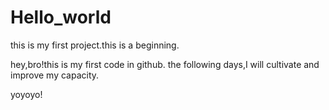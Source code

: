 # Hello_world
this is my first project.this is a beginning.

hey,bro!this is my first code in github.
the following days,I will cultivate and improve my capacity.

yoyoyo!
